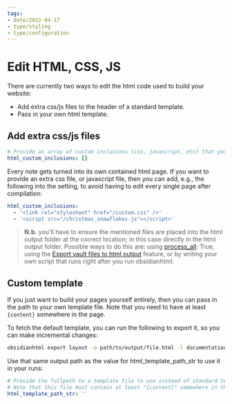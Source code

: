 ```yaml
---
tags:
- date/2022-04-17
- type/styling
- type/configuration
---
```

# Edit HTML, CSS, JS


There are currently two ways to edit the html code used to build your website:

- Add extra css/js files to the header of a standard template.
- Pass in your own html template.

## Add extra css/js files
``` yaml
# Provide an array of custom inclusions (css, javascript, etc) that you would like to be included in the resultant html
html_custom_inclusions: []
```


Every note gets turned into its own contained html page. If you want to provide an extra css file, or javascript file, then you can add, e.g., the following into the setting, to avoid having to edit every single page after compilation:

``` yaml
html_custom_inclusions:
  - '<link rel="stylesheet" href="/custom.css" />'
  - '<script src="/christmas_snowflakes.js"></script>'
```


> **N.b.** you'll have to ensure the mentioned files are placed into the html output folder at the correct location; in this case directly in the html output folder. Possible ways to do this are: using [process_all](../../Configurations/Configuration%20Options.md#process-all): True, using the [Export vault files to html output](../../Configurations/Tweaking/Export%20vault%20files%20to%20html%20output.md) feature, or by writing your own script that runs right after you run obsidianhtml.

## Custom template
If you just want to build your pages yourself entirely, then you can pass in the path to your own template file. Note that you need to have at least `{content}` somewhere in the page. 

To fetch the default template, you can run the following to export it, so you can make incremental changes:

``` bash
obsidianhtml export layout -o path/to/output/file.html -l documentation  # <documentation/tabs/minimal>
```


Use that same output path as the value for html_template_path_str to use it in your runs:

``` yaml
# Provide the fullpath to a template file to use instead of standard template. 
# Note that this file must contain at least "{content}" somewhere in the page.
html_template_path_str: ''
```

